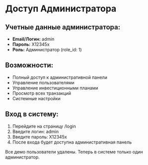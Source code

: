 # Доступ Администратора

## Учетные данные администратора:
- **Email/Логин:** admin  
- **Пароль:** X12345x
- **Роль:** Администратор (role_id: 1)

## Возможности:
- Полный доступ к административной панели
- Управление пользователями  
- Управление инвестиционными планами
- Просмотр всех транзакций
- Системные настройки

## Вход в систему:
1. Перейдите на страницу /login
2. Введите логин: admin
3. Введите пароль: X12345x
4. После входа будет доступна административная панель

Все демо пользователи удалены. Теперь в системе только один администратор.